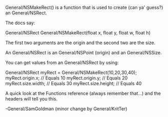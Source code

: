 General/NSMakeRect() is a function that is used to create (can ya' guess?) an General/NSRect.

The docs say:

General/NSRect General/NSMakeRect(float x, float y, float w, float h)

The first two arguments are the origin and the second two are the size.

An General/NSRect is an General/NSPoint (origin) and an General/NSSize.

You can get values from an General/NSRect by using:

    
General/NSRect myRect = General/NSMakeRect(10,20,30,40);
myRect.origin.x; // Equals 10
myRect.origin.y; // Equals 20
myRect.size.width; // Equals 30
myRect.size.height; // Equals 40


A quick look at the Functions reference (always remember that...) and the headers will tell you this.

-General/SamGoldman (minor change by General/KritTer)